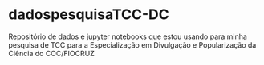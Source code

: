 # dadospesquisaTCC-DC
Repositório de dados e jupyter notebooks que estou usando para minha pesquisa de TCC para a Especialização em Divulgação e Popularização da Ciência do COC/FIOCRUZ
